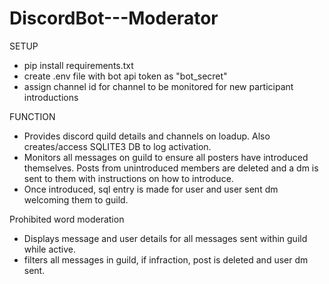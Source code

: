# DiscordBot---Moderator


SETUP

- pip install requirements.txt
- create .env file with bot api token as "bot_secret"
- assign channel id for channel to be monitored for new participant introductions


FUNCTION

- Provides discord quild details and channels on loadup. Also creates/access SQLITE3 DB to log activation.
- Monitors all messages on guild to ensure all posters have introduced themselves. Posts from unintroduced members are deleted
and a dm is sent to them with instructions on how to introduce.
- Once introduced, sql entry is made for user and user sent dm welcoming them to guild.

Prohibited word moderation
- Displays message and user details for all messages sent within guild while active.
- filters all messages in guild, if infraction, post is deleted and user dm sent.



